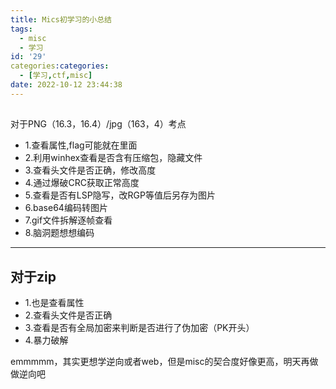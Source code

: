 ```yaml
---
title: Mics初学习的小总结
tags:
  - misc
  - 学习
id: '29'
categories:categories:
  - [学习,ctf,misc]
date: 2022-10-12 23:44:38
---
```


##   
对于PNG（16.3，16.4）/jpg（163，4）考点

*   1.查看属性,flag可能就在里面
*   2.利用winhex查看是否含有压缩包，隐藏文件
*   3.查看头文件是否正确，修改高度
*   4.通过爆破CRC获取正常高度
*   5.查看是否有LSP隐写，改RGP等值后另存为图片
*   6.base64编码转图片
*   7.gif文件拆解逐帧查看
*   8.脑洞题想想编码

* * *

## **对于zip**

*   1.也是查看属性
*   2.查看头文件是否正确
*   3.查看是否有全局加密来判断是否进行了伪加密（PK开头）
*   4.暴力破解

emmmmm，其实更想学逆向或者web，但是misc的契合度好像更高，明天再做做逆向吧